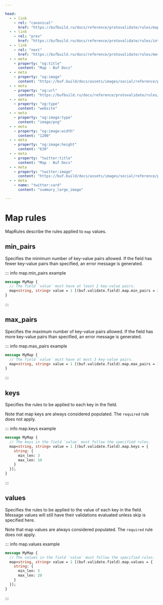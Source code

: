 ```yaml
---

head:
  - - link
    - rel: "canonical"
      href: "https://bufbuild.ru/docs/reference/protovalidate/rules/map_rules/"
  - - link
    - rel: "prev"
      href: "https://bufbuild.ru/docs/reference/protovalidate/rules/int64_rules/"
  - - link
    - rel: "next"
      href: "https://bufbuild.ru/docs/reference/protovalidate/rules/message_rules/"
  - - meta
    - property: "og:title"
      content: "Map - Buf Docs"
  - - meta
    - property: "og:image"
      content: "https://buf.build/docs/assets/images/social/reference/protovalidate/rules/map_rules.png"
  - - meta
    - property: "og:url"
      content: "https://bufbuild.ru/docs/reference/protovalidate/rules/map_rules/"
  - - meta
    - property: "og:type"
      content: "website"
  - - meta
    - property: "og:image:type"
      content: "image/png"
  - - meta
    - property: "og:image:width"
      content: "1200"
  - - meta
    - property: "og:image:height"
      content: "630"
  - - meta
    - property: "twitter:title"
      content: "Map - Buf Docs"
  - - meta
    - property: "twitter:image"
      content: "https://buf.build/docs/assets/images/social/reference/protovalidate/rules/map_rules.png"
  - - meta
    - name: "twitter:card"
      content: "summary_large_image"

---
```


# Map rules

MapRules describe the rules applied to `map` values.

## min_pairs

Specifies the minimum number of key-value pairs allowed. If the field has fewer key-value pairs than specified, an error message is generated.

::: info map.min_pairs example

```proto
message MyMap {
  // The field `value` must have at least 2 key-value pairs.
  map<string, string> value = 1 [(buf.validate.field).map.min_pairs = 2];
}
```

:::

## max_pairs

Specifies the maximum number of key-value pairs allowed. If the field has more key-value pairs than specified, an error message is generated.

::: info map.max_pairs example

```proto
message MyMap {
  // The field `value` must have at most 3 key-value pairs.
  map<string, string> value = 1 [(buf.validate.field).map.max_pairs = 3];
}
```

:::

## keys

Specifies the rules to be applied to each key in the field.

Note that map keys are always considered populated. The `required` rule does not apply.

::: info map.keys example

```proto
message MyMap {
  // The keys in the field `value` must follow the specified rules.
  map<string, string> value = 1 [(buf.validate.field).map.keys = {
    string: {
      min_len: 3
      max_len: 10
    }
  }];
}
```

:::

## values

Specifies the rules to be applied to the value of each key in the field. Message values will still have their validations evaluated unless skip is specified here.

Note that map values are always considered populated. The `required` rule does not apply.

::: info map.values example

```proto
message MyMap {
  // The values in the field `value` must follow the specified rules.
  map<string, string> value = 1 [(buf.validate.field).map.values = {
    string: {
      min_len: 5
      max_len: 20
    }
  }];
}
```

:::
